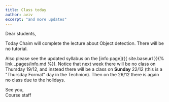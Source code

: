 ```yaml
---
title: Class today
author: aviv
excerpt: "and more updates"
---
```


Dear students,

Today Chaim will complete the lecture about Object detection.
There will be no tutorial.

Also please see the updated syllabus on the [info page]({{ site.baseurl }}{% link _pages/info.md %}).
Notice that next week there will be no class on Thursday 19/12, and instead there will be a class on **Sunday** 22/12 (this is a "Thursday Format" day in the Technion).
Then on the 26/12 there is again no class due to the holidays.

See you,<br>
Course staff


